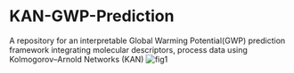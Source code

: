 # KAN-GWP-Prediction
A repository for an interpretable Global Warming Potential(GWP) prediction framework integrating molecular descriptors, process data using Kolmogorov–Arnold Networks (KAN)
![fig1](https://github.com/user-attachments/assets/da6428a0-9096-4a10-8f97-2daf1939c876)
